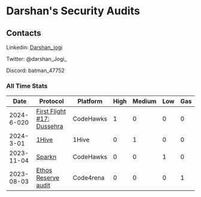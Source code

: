 # Darshan's Security Audits

## Contacts

Linkedin: [Darshan_jogi](https://www.linkedin.com/in/darshan-jogi-9450431b6/)

Twitter: @darshan_Jogi_

Discord: batman_47752



### All Time Stats


| Date       | Protocol | Platform | High | Medium | Low | Gas | 
|------------|----------|----------|------|--------|-----|-----|
| 2024-6-020 | [First Flight #17: Dussehra](https://www.codehawks.com/submissions/clx1ufwjy006g3d8ddjdk3qfr/352) | CodeHawks| 1    | 0     | 0   |  0 |
| 2024-3-01 | [1Hive](https://docs.google.com/document/d/19oV0eIje_Iyg73sdfmaWp6hDrN7-j5W8FOGOgNRX7WQ/edit?usp=sharing) | 1Hive | 0    | 1    | 0    |  0 |
| 2023-11-04 | [Sparkn](https://www.codehawks.com/finding/clmkdx5x9000nw9f3mvp1yxan) | CodeHawks| 0    | 0     | 1   |  0 |
| 2023-08-03 | [Ethos Reserve audit](https://code4rena.com/@Darshan) | Code4rena| 0    | 0      | 0   |  1 |

